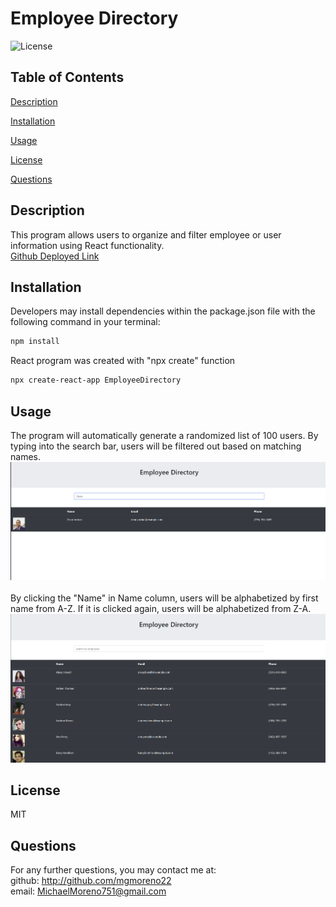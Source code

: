 # Employee Directory

  ![License](https://img.shields.io/badge/LICENSE-MIT-GREEN)
  ## Table of Contents
  [Description](#description)

  [Installation](#installation)

  [Usage](#usage)

  [License](#license)

  [Questions](#questions)
  ## Description
  This program allows users to organize and filter employee or user information using React functionality.<br> 
  [Github Deployed Link](https://mgmoreno22.github.io/EmployeeDirectory/)

  ## Installation
  Developers may install dependencies within the package.json file with the following command in your terminal:
  ```bash
  npm install
  ```
  React program was created with "npx create" function
  ```bash
  npx create-react-app EmployeeDirectory
  ```
  ## Usage
  The program will automatically generate a randomized list of 100 users. By typing into the search bar, users will be filtered out based on matching names.<br>
  ![Employee Directory with Filtered Names](./screenshots/EmployeeDirectory1.png) <br><br>
  By clicking the "Name" in Name column, users will be alphabetized by first name from A-Z. If it is clicked again, users will be alphabetized from Z-A.<br>
  ![Employee Directory Alphabetized](./screenshots/EmployeeDirectory2.png)
  ## License
  MIT
  ## Questions
  For any further questions, you may contact me at:<br>
  github: http://github.com/mgmoreno22<br>
  email: MichaelMoreno751@gmail.com
